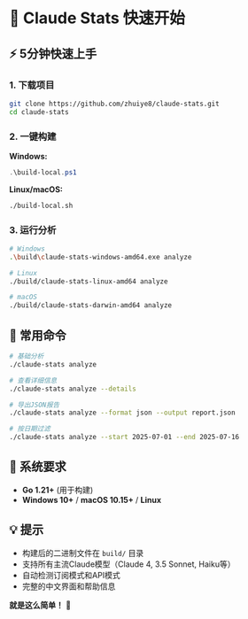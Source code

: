 # 🚀 Claude Stats 快速开始

## ⚡ 5分钟快速上手

### 1. 下载项目
```bash
git clone https://github.com/zhuiye8/claude-stats.git
cd claude-stats
```

### 2. 一键构建

**Windows:**
```powershell
.\build-local.ps1
```

**Linux/macOS:**
```bash
./build-local.sh
```

### 3. 运行分析
```bash
# Windows
.\build\claude-stats-windows-amd64.exe analyze

# Linux  
./build/claude-stats-linux-amd64 analyze

# macOS
./build/claude-stats-darwin-amd64 analyze
```

## 🎯 常用命令

```bash
# 基础分析
./claude-stats analyze

# 查看详细信息
./claude-stats analyze --details

# 导出JSON报告
./claude-stats analyze --format json --output report.json

# 按日期过滤
./claude-stats analyze --start 2025-07-01 --end 2025-07-16
```

## 🔧 系统要求

- **Go 1.21+** (用于构建)
- **Windows 10+** / **macOS 10.15+** / **Linux**

## 💡 提示

- 构建后的二进制文件在 `build/` 目录
- 支持所有主流Claude模型（Claude 4, 3.5 Sonnet, Haiku等）
- 自动检测订阅模式和API模式
- 完整的中文界面和帮助信息

**就是这么简单！** 🎉 